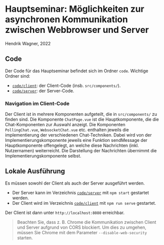 # Hauptseminar: Möglichkeiten zur asynchronen Kommunikation zwischen Webbrowser und Server
Hendrik Wagner, 2022

## Code

Der Code für das Hauptseminar befindet sich im Ordner `code`.
Wichtige Ordner sind:

 * [`code/client`](code/client): der Client-Code (insb. `src/components/`).
 * [`code/server`](code/server): der Server-Code.

### Navigation im Client-Code

Der Client ist in mehrere Komponenten aufgeteilt, die in `src/components/` zu finden sind.
Die Komponente `ChatPage.vue` ist die Hauptkomponente, die die Chat-Komponenten zur Auswahl anzeigt.
Die Komponenten `PollingChat.vue`, `WebsocketChat.vue` etc. enthalten jeweils die implementierung der verschiedenen Chat-Techniken.
Dabei wird von der Implementierungskomponente jeweils eine Funktion sendMessage der Hauptkomponente offengelegt, an welche diese Nachrichten (inkl. Nutzernamen) weiterreicht.
Die Darstellung der Nachrichten übernimmt die Implementierungskomponente selbst.

## Lokale Ausführung

Es müssen sowohl der Client als auch der Server ausgeführt werden.

- Der Server kann im Verzeichnis [`code/server`](code/server) mit `npm start` gestartet werden.
- Der Client wird im Verzeichnis [`code/client`](code/client) mit `npm run serve` gestartet.

Der Client ist dann unter `http://localhost:8080` erreichbar.

> Beachten Sie, dass z. B. Chrome die Kommunikation zwischen Client und Server aufgrund von CORS blockiert. Um dies zu umgehen, müssen Sie Chrome mit dem Parameter `--disable-web-security` starten.